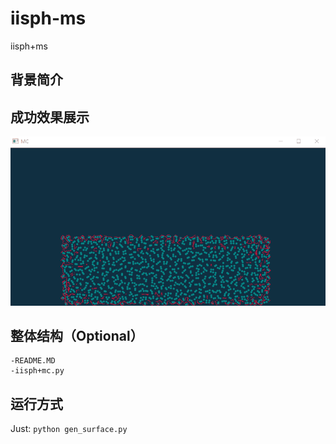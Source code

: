 # iisph-ms
iisph+ms


## 背景简介





## 成功效果展示

![Image](https://github.com/MengMeng3399/iisph-ms/blob/main/iisph%2Bmc.gif)

## 整体结构（Optional）



```
-README.MD
-iisph+mc.py
```

## 运行方式



Just: `python gen_surface.py`
